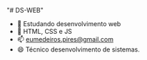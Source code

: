 "# DS-WEB" 

- 🔭 Estudando desenvolvimento web
- 🌱 HTML, CSS e JS
- 📫 eumedeiros.pires@gmail.com
- 😄 Técnico desenvolvimento de sistemas.